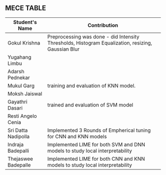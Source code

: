 ## MECE TABLE

|Student's Name           | Contribution                                             
|-------------------------|----------------------------------------------------------
|Gokul Krishna            | Preprocessing was done - did Intensity Thresholds, Histogram Equalization, resizing, Gaussian Blur
|Yugahang Limbu
|Adarsh Pednekar
|Mukul Garg               | training and evaluation of KNN model.
|Moksh Jaiswal
|Gayathri Dasari          |trained and evaluation of SVM model
|Resti Angelo Cenia
|Sri Datta Nadipolla      |Implemented 3 Rounds of Empherical tuning for CNN and KNN models
|Indraja Badepalli        |Implemented LIME for both SVM and DNN models to study local interpretability
|Thejaswee Badepalle      |Implemented LIME for both CNN and KNN models to study local interpretability
